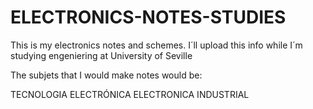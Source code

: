 # ELECTRONICS-NOTES-STUDIES
This is my electronics notes and schemes. I´ll upload this info while I´m studying engeniering at University of Seville


The subjets that I would make notes would be:

TECNOLOGIA ELECTRÓNICA 
ELECTRONICA INDUSTRIAL
